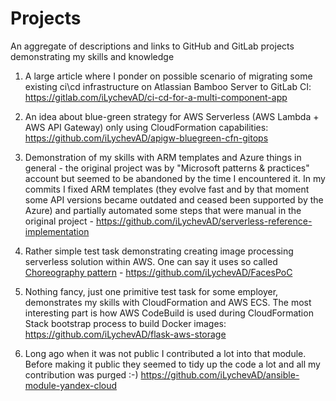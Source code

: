 # Projects
An aggregate of descriptions and links to GitHub and GitLab projects demonstrating my skills and knowledge

1. A large article where I ponder on possible scenario of migrating some existing ci\cd infrastructure on Atlassian Bamboo Server to GitLab CI:
https://gitlab.com/iLychevAD/ci-cd-for-a-multi-component-app

2. An idea about blue-green strategy for AWS Serverless (AWS Lambda + AWS API Gateway) only using CloudFormation capabilities: 
https://github.com/iLychevAD/apigw-bluegreen-cfn-gitops

3. Demonstration of my skills with ARM templates and Azure things in general - the original project was by "Microsoft patterns & practices" account but  seemed to be abandoned by the time I encountered it. In my commits I fixed ARM templates (they evolve fast and by that moment some API versions became outdated and ceased been supported by the Azure) and partially automated some steps that were manual in the original project - https://github.com/iLychevAD/serverless-reference-implementation

4. Rather simple test task demonstrating creating image processing serverless solution within AWS. One can say it uses so called [Choreography pattern](https://microservices.io/patterns/data/saga.html) -  https://github.com/iLychevAD/FacesPoC

5. Nothing fancy, just one primitive test task for some employer, demonstrates my skills with CloudFormation and AWS ECS. The most interesting part is how AWS CodeBuild is used during CloudFormation Stack bootstrap process to build Docker images: 
https://github.com/iLychevAD/flask-aws-storage 

6. Long ago when it was not public I contributed a lot into that module. Before making it public they seemed to tidy up the code a lot and all my contribution was purged :-)
https://github.com/iLychevAD/ansible-module-yandex-cloud
